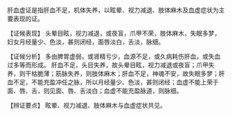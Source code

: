 肝血虚证是指肝血不足，机体失养，以眩晕、视力减退、肢体麻木及血虚症状为主要表现的证。

【证候表现】
头晕目眩，视力减退，或夜盲，爪甲不荣，肢体麻木，失眠多梦，妇女月经量少、色淡，甚则闭经，面唇淡白，舌淡，脉细。

【证候分析】
多由脾胃虚弱，或肾精亏少，血源不足，或久病耗伤肝血，或失血过多等而形成。
肝血不足，头目失养，故头晕目眩，视力减退或夜盲；爪甲失养，则干枯脆薄；筋脉失养，则肢体麻木；肝血不足，神魂不安，故失眠多梦；肝血不足，不能充盈冲任之脉，所以月经量少、色淡，甚则闭经；血虚不能上荣于面、唇、舌，则见面、唇、舌淡白；血虚不能充盈脉道，则脉细。

【辨证要点】
眩晕、视力减退、肢体麻木与血虚症状共见。